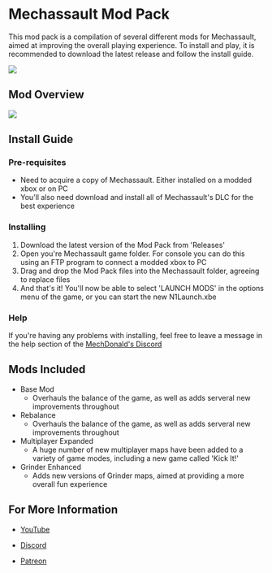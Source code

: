 # Mechassault Mod Pack

This mod pack is a compilation of several different mods for Mechassault, aimed at improving the overall playing experience. To install and play, it is recommended to download the latest release and follow the install guide.

![](/Screenshots/Pic2.png)

## Mod Overview

![](/Screenshots/Pic.png)

## Install Guide

### Pre-requisites

* Need to acquire a copy of Mechassault. Either installed on a modded xbox or on PC
* You'll also need download and install all of Mechassault's DLC for the best experience

### Installing

1. Download the latest version of the Mod Pack from 'Releases'
2. Open you're Mechassault game folder. For console you can do this using an FTP program to connect a modded xbox to PC
3. Drag and drop the Mod Pack files into the Mechassault folder, agreeing to replace files
4. And that's it! You'll now be able to select 'LAUNCH MODS' in the options menu of the game, or you can start the new N1Launch.xbe

### Help

If you're having any problems with installing, feel free to leave a message in the help section of the [MechDonald's Discord](https://discord.gg/yKpHC5EPz)

## Mods Included

* Base Mod
    * Overhauls the balance of the game, as well as adds serveral new improvements throughout
* Rebalance
    * Overhauls the balance of the game, as well as adds serveral new improvements throughout
* Multiplayer Expanded
    * A huge number of new multiplayer maps have been added to a variety of game modes, including a new game called 'Kick It!'
* Grinder Enhanced
    * Adds new versions of Grinder maps, aimed at providing a more overall fun experience

## For More Information

* [YouTube](https://www.youtube.com/channel/UCDrp7GyBoqN7vkPeCx1EUoQ)

* [Discord](https://discord.gg/yKpHC5EPzy)

* [Patreon](https://www.patreon.com/EliteAssault)
